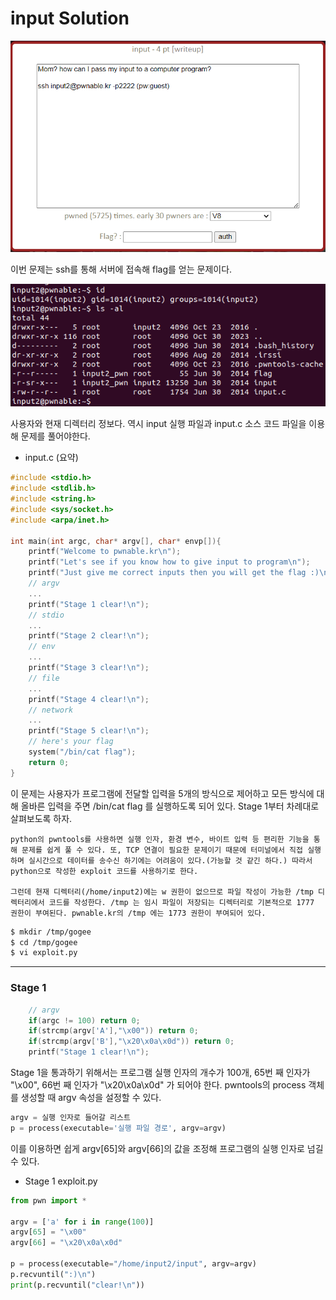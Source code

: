 input Solution
===========================

![](./images/1.png)

이번 문제는 ssh를 통해 서버에 접속해 flag를 얻는 문제이다. 

![](./images/2.png)

사용자와 현재 디렉터리 정보다. 역시 input 실행 파일과 input.c 소스 코드 파일을 이용해 문제를 풀어야한다. 

- input.c (요약)

```c
#include <stdio.h>
#include <stdlib.h>
#include <string.h>
#include <sys/socket.h>
#include <arpa/inet.h>

int main(int argc, char* argv[], char* envp[]){
	printf("Welcome to pwnable.kr\n");
	printf("Let's see if you know how to give input to program\n");
	printf("Just give me correct inputs then you will get the flag :)\n");
	// argv
    ...
	printf("Stage 1 clear!\n");	
	// stdio
	...
	printf("Stage 2 clear!\n");
	// env
	...
	printf("Stage 3 clear!\n");
	// file
	...
	printf("Stage 4 clear!\n");	
	// network
	...
	printf("Stage 5 clear!\n");
	// here's your flag
	system("/bin/cat flag");	
	return 0;
}
```

이 문제는 사용자가 프로그램에 전달할 입력을 5개의 방식으로 제어하고 모든 방식에 대해 올바른 입력을 주면 /bin/cat flag 를 실행하도록 되어 있다. Stage 1부터 차례대로 살펴보도록 하자. 

    python의 pwntools를 사용하면 실행 인자, 환경 변수, 바이트 입력 등 편리한 기능을 통해 문제를 쉽게 풀 수 있다. 또, TCP 연결이 필요한 문제이기 때문에 터미널에서 직접 실행하며 실시간으로 데이터를 송수신 하기에는 어려움이 있다.(가능할 것 같긴 하다.) 따라서 python으로 작성한 exploit 코드를 사용하기로 한다.

    그런데 현재 디렉터리(/home/input2)에는 w 권한이 없으므로 파일 작성이 가능한 /tmp 디렉터리에서 코드를 작성한다. /tmp 는 임시 파일이 저장되는 디렉터리로 기본적으로 1777 권한이 부여된다. pwnable.kr의 /tmp 에는 1773 권한이 부여되어 있다.

```bash
$ mkdir /tmp/gogee
$ cd /tmp/gogee
$ vi exploit.py
```

-------------------------------

### Stage 1

```c
	// argv
	if(argc != 100) return 0;
	if(strcmp(argv['A'],"\x00")) return 0;
	if(strcmp(argv['B'],"\x20\x0a\x0d")) return 0;
	printf("Stage 1 clear!\n");	
```

Stage 1을 통과하기 위해서는 프로그램 실행 인자의 개수가 100개, 65번 째 인자가 "\x00", 66번 째 인자가 "\x20\x0a\x0d" 가 되어야 한다. pwntools의 process 객체를 생성할 때 argv 속성을 설정할 수 있다. 
```python
argv = 실행 인자로 들어갈 리스트
p = process(executable='실행 파일 경로', argv=argv)
```
이를 이용하면 쉽게 argv[65]와 argv[66]의 값을 조정해 프로그램의 실행 인자로 넘길 수 있다.

- Stage 1 exploit.py 

```python
from pwn import *

argv = ['a' for i in range(100)]
argv[65] = "\x00"
argv[66] = "\x20\x0a\x0d"

p = process(executable="/home/input2/input", argv=argv)
p.recvuntil(":)\n")
print(p.recvuntil("clear!\n"))
```

